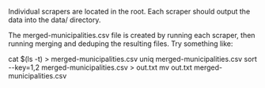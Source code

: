 Individual scrapers are located in the root. Each scraper should output the data into the data/ directory.

The merged-municipalities.csv file is created by running each scraper, then running merging and deduping the resulting files. Try something like:

cat $(ls -t) > merged-municipalities.csv
uniq merged-municipalities.csv
sort --key=1,2 merged-municipalities.csv > out.txt
mv out.txt merged-municipalities.csv